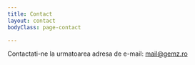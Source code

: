 ```yaml
---
title: Contact
layout: contact
bodyClass: page-contact

---
```

Contactati-ne la urmatoarea adresa de e-mail:
mail@gemz.ro